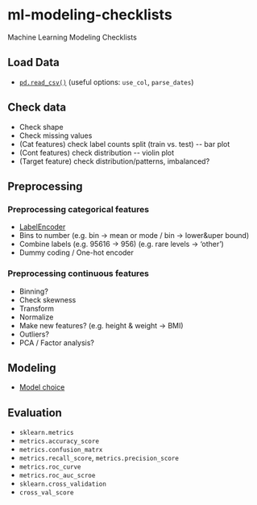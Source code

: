 # ml-modeling-checklists
Machine Learning Modeling Checklists

## Load Data
- [`pd.read_csv()`](https://pandas.pydata.org/pandas-docs/stable/generated/pandas.read_csv.html)
(useful options: `use_col`, `parse_dates`)

## Check data
- Check shape  
- Check missing values  
- (Cat features) check label counts split (train vs. test) -- bar plot  
- (Cont features) check distribution -- violin plot  
- (Target feature) check distribution/patterns, imbalanced?

## Preprocessing 
### Preprocessing categorical features
- [LabelEncoder](http://scikit-learn.org/stable/modules/generated/sklearn.preprocessing.LabelEncoder.html)  
- Bins to number (e.g. bin → mean or mode / bin → lower&uper bound)  
- Combine labels (e.g. 95616 → 956) (e.g. rare levels → ‘other’)  
- Dummy coding / One-hot encoder

### Preprocessing continuous features
- Binning?  
- Check skewness  
- Transform  
- Normalize  
- Make new features? (e.g. height & weight → BMI)  
- Outliers?  
- PCA / Factor analysis?

## Modeling
- [Model choice](http://scikit-learn.org/stable/tutorial/machine_learning_map/index.html)

## Evaluation
- `sklearn.metrics`  
- `metrics.accuracy_score`  
- `metrics.confusion_matrx`  
- `metrics.recall_score`, `metrics.precision_score`  
- `metrics.roc_curve`
- `metrics.roc_auc_scroe`  
- `sklearn.cross_validation`  
- `cross_val_score`
